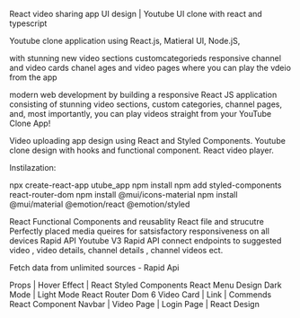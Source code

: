 React video sharing app UI design | Youtube UI clone with react and typescript

Youtube clone application  using React.js, Matieral UI, Node.jS, 

with stunning new video sections customcategorieds responsive channel and video cards chanel ages and video pages where you can play the vdeio from the app 

modern web development by building a responsive React JS application consisting of stunning video sections, custom categories, channel pages, and, most importantly, you can play videos straight from your YouTube Clone App!

Video uploading app design using React and Styled Components. Youtube clone design with hooks and functional component. React video player.

Instilazation: 

npx create-react-app utube_app
npm install
npm add styled-components react-router-dom
npm install @mui/icons-material
npm install @mui/material @emotion/react @emotion/styled

React Functional Components and reusablity
React file and strucutre
Perfectly placed media queires for satsisfactory responsiveness on all devices 
Rapid API
Youtube V3 Rapid API
connect endpoints to 
    suggested video , video details, channel details , channel videos  ect.

Fetch data from unlimited sources - Rapid Api


Props | Hover Effect | React Styled Components
React Menu Design
Dark Mode | Light Mode
React Router Dom 6
Video Card | Link | Commends React Component
Navbar | Video Page | Login Page | React Design

